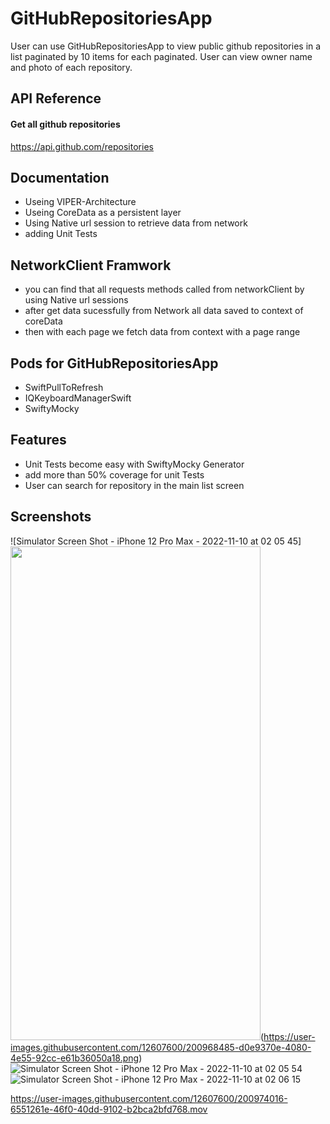 

# GitHubRepositoriesApp

User can use GitHubRepositoriesApp to view public github repositories in a list paginated by 10 items for each paginated. User can view owner name and photo of each repository.


## API Reference

#### Get all github repositories

  https://api.github.com/repositories



## Documentation

- Useing VIPER-Architecture
- Useing CoreData as a persistent layer
- Using Native url session to retrieve data from network
- adding Unit Tests


## NetworkClient Framwork

- you can find that all requests methods called from networkClient by using Native url sessions
- after get data sucessfully from Network all data saved to context of coreData
- then with each page we fetch data from context with a page range

## Pods for GitHubRepositoriesApp

- SwiftPullToRefresh
- IQKeyboardManagerSwift
- SwiftyMocky


## Features

- Unit Tests become easy with SwiftyMocky Generator
- add more than 50% coverage for unit Tests
- User can search for repository in the main list screen


## Screenshots

![Simulator Screen Shot - iPhone 12 Pro Max - 2022-11-10 at 02 05 45]<img src="https://fullpath/assets/yourgif.gif" width="400" height="790">(https://user-images.githubusercontent.com/12607600/200968485-d0e9370e-4080-4e55-92cc-e61b36050a18.png)
![Simulator Screen Shot - iPhone 12 Pro Max - 2022-11-10 at 02 05 54](https://user-images.githubusercontent.com/12607600/200968544-05c09e7f-8fa9-4cc7-a3c2-36997115fc4c.png)
![Simulator Screen Shot - iPhone 12 Pro Max - 2022-11-10 at 02 06 15](https://user-images.githubusercontent.com/12607600/200968563-57da7093-55ed-47af-99e3-1fa9f36f3391.png)


https://user-images.githubusercontent.com/12607600/200974016-6551261e-46f0-40dd-9102-b2bca2bfd768.mov


